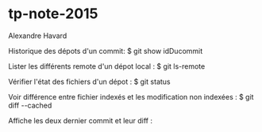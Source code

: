 # tp-note-2015
Alexandre Havard

Historique des dépots d'un commit:
$ git show idDucommit

Lister les différents remote d'un dépot local :
$ git ls-remote

Vérifier l'état des fichiers d'un dépot :
$ git status

Voir différence entre fichier indexés et les modification non indexées :
$ git diff --cached 

Affiche les deux dernier commit et leur diff :

